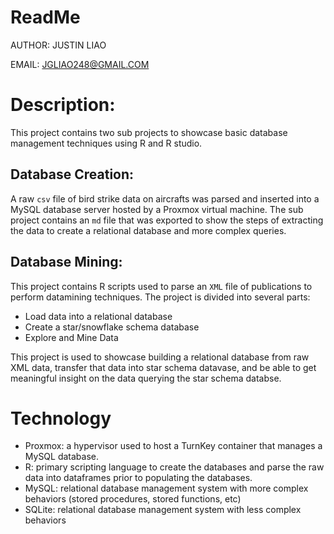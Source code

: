 ReadMe
================

AUTHOR: JUSTIN LIAO  

EMAIL: JGLIAO248@GMAIL.COM

# Description:
This project contains two sub projects to showcase basic database management techniques using R and R studio. 

## Database Creation:
A raw `csv` file of bird strike data on aircrafts was parsed and inserted into a MySQL database server hosted by a Proxmox virtual machine. The sub project contains an `md` file that was exported to show the steps of extracting the data to create a relational database and more complex queries. 

## Database Mining:
This project contains R scripts used to parse an `XML` file of publications to perform datamining techniques. 
The project is divided into several parts:

- Load data into a relational database
- Create a star/snowflake schema database
- Explore and Mine Data

This project is used to showcase building a relational database from raw XML data, transfer that data into star schema datavase, and be able to get meaningful insight on the data querying the star schema databse. 

# Technology
- Proxmox: a hypervisor used to host a TurnKey container that manages a MySQL database. 
- R: primary scripting language to create the databases and parse the raw data into dataframes prior to populating the databases. 
- MySQL: relational database management system with more complex behaviors (stored procedures, stored functions, etc)
- SQLite: relational database management system with less complex behaviors